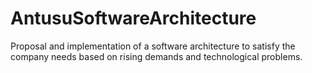 # AntusuSoftwareArchitecture
Proposal and implementation of a software architecture to satisfy the company needs based on rising demands and technological problems.
